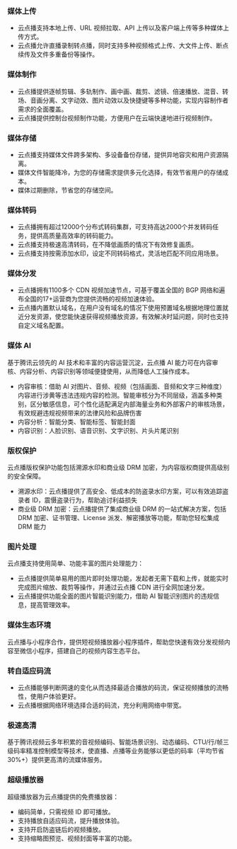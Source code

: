 ### 媒体上传
+ 云点播支持本地上传、URL 视频拉取、API 上传以及客户端上传等多种媒体上传方式。
+ 云点播允许直播录制转点播，同时支持多种视频格式上传、大文件上传、断点续传及文件多重备份等操作。

### 媒体制作
+ 云点播提供逐帧剪辑、多轨制作、画中画、裁剪、滤镜、倍速播放、混音、转场、音画分离、文字动效、图片动效以及快捷键等多种功能，实现内容制作者需求的全面覆盖。
+ 云点播提供控制台视频制作功能，方便用户在云端快速地进行视频制作。


### 媒体存储
+ 云点播支持媒体文件跨多架构、多设备备份存储，提供异地容灾和用户资源隔离。
+ 媒体文件智能降冷，为您的存储需求提供多元化选择，有效节省用户的存储成本。
+ 媒体过期删除，节省您的存储空间。

### 媒体转码
+ 云点播拥有超过12000个分布式转码集群，可支持高达2000个并发转码任务，提供高质量高效率的转码能力。
+ 云点播支持极速高清转码，在不降低画质的情况下有效修复画质。
+ 云点播支持按需添加水印，设定不同转码格式，灵活地匹配不同应用场景。

### 媒体分发
+ 云点播拥有1100多个 CDN 视频加速节点，可基于覆盖全国的 BGP 网络和遍布全国的17+运营商为您提供流畅的视频加速体验。
+ 云点播内置默认域名，在用户没有域名的情况下使用预置域名根据地理位置就近分发资源，使您能快速获得视频播放资源，有效解决时延问题，同时也支持自定义域名配置。

### 媒体 AI
基于腾讯云领先的 AI 技术和丰富的内容运营沉淀，云点播 AI 能力可在内容审核、内容分析、内容识别等领域便捷使用，从而降低人工操作成本。
- 内容审核：借助 AI 对图片、音频、视频（包括画面、音频和文字三种维度）内容进行涉黄等违法违规内容的检测。智能审核分为不同层级，涵盖多种类别，区分敏感信息，可个性化适配满足内部海量业务和外部客户的审核场景，有效规避违规视频带来的法律风险和品牌伤害
- 内容分析：智能分类、智能标签、智能封面
- 内容识别：人脸识别、语音识别、文字识别、片头片尾识别

### 版权保护
云点播版权保护功能包括溯源水印和商业级 DRM 加密，为内容版权商提供高级别的安全保障。
- 溯源水印：云点播提供了高安全、低成本的防盗录水印方案，可以有效追踪盗录者 ID，震慑盗录行为，帮助追讨利益损失
- 商业级 DRM 加密：云点播提供了集成商业级 DRM 的一站式解决方案，包括 DRM 加密、证书管理、License 派发、解密播放等功能，帮助您轻松集成 DRM 能力

### 图片处理
云点播支持使用简单、功能丰富的图片处理能力：
- 云点播提供简单易用的图片即时处理功能，发起者无需下载和上传，就能实时完成图片缩放、裁剪等操作，并通过云点播 CDN 进行全网加速分发。
- 云点播提供功能全面的图片智能识别能力，借助 AI 智能识别图片的违规信息，提高管理效率。

### 媒体生态环境
云点播与小程序合作，提供短视频播放器小程序插件，帮助您快速有效分发视频内容至微信小程序，搭建自己的视频内容生态平台。

### 转自适应码流
+ 云点播能够判断网速的变化从而选择最适合播放的码流，保证视频播放的流畅性，使用户体验更好。
+ 云点播根据网络环境选择合适的码流，充分利用网络中带宽。

### 极速高清

基于腾讯视频云多年积累的音视频编码、智能场景识别、动态编码、CTU/行/帧三级码率精准控制模型等技术，使直播、点播等业务能够以更低的码率（平均节省30%+）提供更高清的流媒体服务。

### 超级播放器

超级播放器为云点播提供的免费播放器：
- 编码简单，只需视频 ID 即可播放。
- 支持播放自适应码流，提升播放体验。
- 支持开启防盗链后的视频播放。
- 支持缩略图预览、视频封面等丰富的功能。
